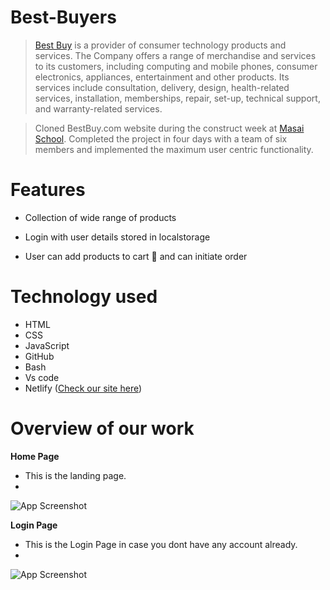 # Best-Buyers

> [Best Buy](https://www.bestbuy.com/) is a provider of consumer technology products and services. The Company offers a range of merchandise and services to its customers, including computing and mobile phones, consumer electronics, appliances, entertainment and other products. Its services include consultation, delivery, design, health-related services, installation, memberships, repair, set-up, technical support, and warranty-related services.

> Cloned BestBuy.com website during the construct week at [Masai School](masaischool.com). Completed the project in four days with a team of six members and implemented the maximum user centric functionality.

# Features

- Collection of wide range of products 

- Login with user details stored in localstorage

- User can add products to cart 🛒 and can initiate order

# Technology used 

- HTML
- CSS
- JavaScript
- GitHub
- Bash
- Vs code
- Netlify ([Check our site here](http://bestbuy-in.netlify.com/))

# Overview of our work

**Home Page**
- This is the landing page.
- 
![App Screenshot](https://i.postimg.cc/v8pWxsbR/Web-capture-28-9-2022-03855-silver-sfogliatella-0c9664-netlify-app.jpg)


**Login Page**
- This is the Login Page in case you dont have any account already. 
- 
![App Screenshot](https://i.postimg.cc/cC6XxMRQ/Web-capture-28-9-2022-04750-silver-sfogliatella-0c9664-netlify-app.jpg) 

